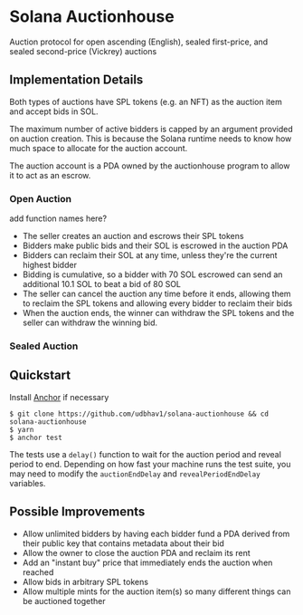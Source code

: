 # Solana Auctionhouse

Auction protocol for open ascending (English), sealed first-price, and sealed second-price (Vickrey) auctions

## Implementation Details

Both types of auctions have SPL tokens (e.g. an NFT) as the auction item and accept bids in SOL.

The maximum number of active bidders is capped by an argument provided on auction creation. This is because the Solana runtime needs to know how much space to allocate for the auction account.

The auction account is a PDA owned by the auctionhouse program to allow it to act as an escrow.

### Open Auction

add function names here?
- The seller creates an auction and escrows their SPL tokens
- Bidders make public bids and their SOL is escrowed in the auction PDA
- Bidders can reclaim their SOL at any time, unless they're the current highest bidder
- Bidding is cumulative, so a bidder with 70 SOL escrowed can send an additional 10.1 SOL to beat a bid of 80 SOL
- The seller can cancel the auction any time before it ends, allowing them to reclaim the SPL tokens and allowing every bidder to reclaim their bids
- When the auction ends, the winner can withdraw the SPL tokens and the seller can withdraw the winning bid.

### Sealed Auction

## Quickstart

Install [Anchor](https://github.com/project-serum/anchor) if necessary

```
$ git clone https://github.com/udbhav1/solana-auctionhouse && cd solana-auctionhouse
$ yarn
$ anchor test
```

The tests use a `delay()` function to wait for the auction period and reveal period to end. Depending on how fast your machine runs the test suite, you may need to modify the `auctionEndDelay` and `revealPeriodEndDelay` variables.

## Possible Improvements

- Allow unlimited bidders by having each bidder fund a PDA derived from their public key that contains metadata about their bid
- Allow the owner to close the auction PDA and reclaim its rent
- Add an "instant buy" price that immediately ends the auction when reached
- Allow bids in arbitrary SPL tokens
- Allow multiple mints for the auction item(s) so many different things can be auctioned together
